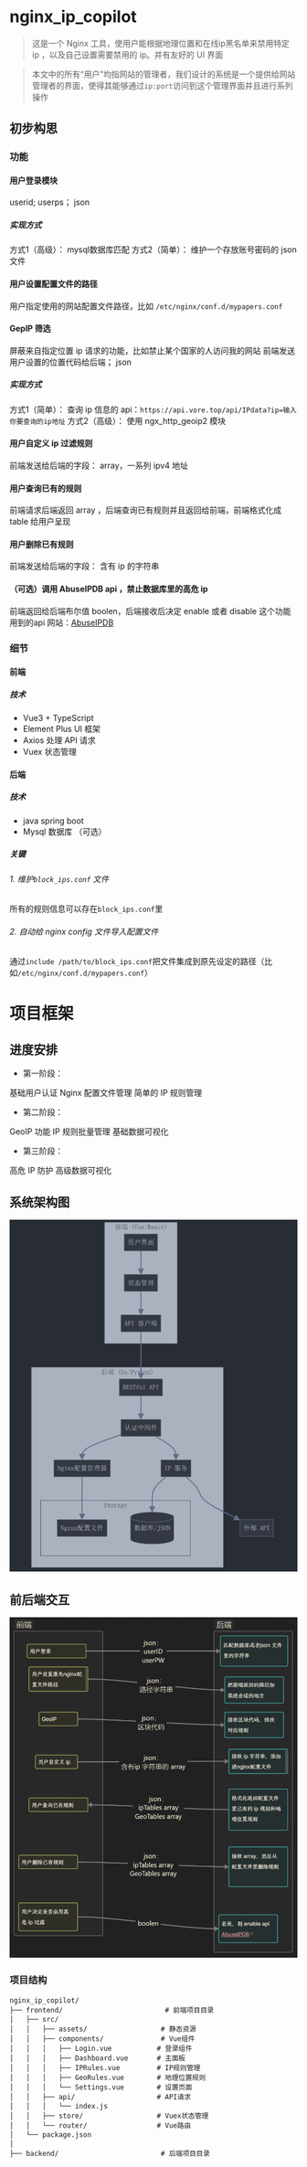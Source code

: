 # nginx_ip_copilot

> 这是一个 Nginx 工具，使用户能根据地理位置和在线ip黑名单来禁用特定 ip ，以及自己设置需要禁用的 ip。并有友好的 UI 界面

> 本文中的所有“用户”均指网站的管理者，我们设计的系统是一个提供给网站管理者的界面，使得其能够通过`ip:port`访问到这个管理界面并且进行系列操作

## 初步构思

### 功能

#### 用户登录模块

userid; userps；  json

##### 实现方式

方式1（高级）： mysql数据库匹配
方式2（简单）： 维护一个存放账号密码的 json 文件

#### 用户设置配置文件的路径

用户指定使用的网站配置文件路径，比如 `/etc/nginx/conf.d/mypapers.conf`

#### GepIP 筛选

屏蔽来自指定位置 ip 请求的功能，比如禁止某个国家的人访问我的网站
前端发送用户设置的位置代码给后端； json

##### 实现方式

方式1（简单）： 查询 ip 信息的 api：`https://api.vore.top/api/IPdata?ip=输入你要查询的ip地址`
方式2（高级）： 使用 ngx_http_geoip2 模块

#### 用户自定义 ip 过滤规则

前端发送给后端的字段：  array，一系列 ipv4 地址

#### 用户查询已有的规则

前端请求后端返回 array ，后端查询已有规则并且返回给前端，前端格式化成 table 给用户呈现

#### 用户删除已有规则

前端发送给后端的字段： 含有 ip 的字符串

#### （可选）调用 AbuseIPDB api ，禁止数据库里的高危 ip

前端返回给后端布尔值 boolen，后端接收后决定 enable 或者 disable 这个功能
用到的api 网站：[AbuseIPDB](https://www.abuseipdb.com/)

### 细节

#### 前端

##### 技术

- Vue3 + TypeScript
- Element Plus UI 框架
- Axios 处理 API 请求
- Vuex 状态管理

#### 后端

##### 技术

- java spring boot
- Mysql 数据库 （可选）


##### 关键

###### 1. 维护`block_ips.conf` 文件

所有的规则信息可以存在`block_ips.conf`里

###### 2. 自动给 nginx config 文件导入配置文件

通过`include /path/to/block_ips.conf`把文件集成到原先设定的路径（比如`/etc/nginx/conf.d/mypapers.conf`）

# 项目框架

## 进度安排

- 第一阶段：

基础用户认证
Nginx 配置文件管理
简单的 IP 规则管理

- 第二阶段：

GeoIP 功能
IP 规则批量管理
基础数据可视化

- 第三阶段：

高危 IP 防护
高级数据可视化

## 系统架构图

![img.png](./README_IMAGE/img.png)

## 前后端交互

![img_1.png](./README_IMAGE/img_1.png)


### 项目结构

```
nginx_ip_copilot/
├── frontend/                         # 前端项目目录
│   ├── src/
│   │   ├── assets/                  # 静态资源
│   │   ├── components/              # Vue组件
│   │   │   ├── Login.vue           # 登录组件
│   │   │   ├── Dashboard.vue       # 主面板
│   │   │   ├── IPRules.vue         # IP规则管理
│   │   │   ├── GeoRules.vue        # 地理位置规则
│   │   │   └── Settings.vue        # 设置页面
│   │   ├── api/                    # API请求
│   │   │   └── index.js
│   │   ├── store/                  # Vuex状态管理
│   │   └── router/                 # Vue路由
│   └── package.json
│
├── backend/                         # 后端项目目录

```


